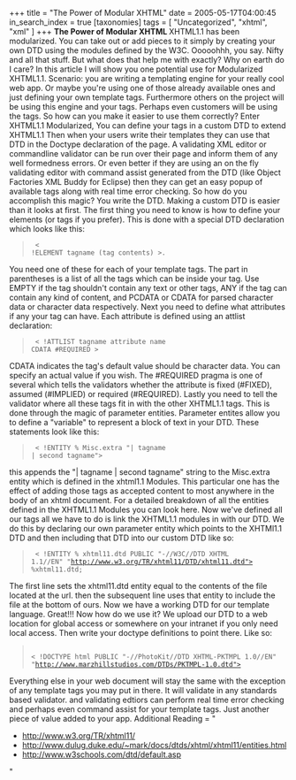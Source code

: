 +++
title = "The Power of Modular XHTML"
date = 2005-05-17T04:00:45
in_search_index = true
[taxonomies]
tags = [
    "Uncategorized",
    "xhtml",
    "xml"
]
+++
<strong>The Power of Modular XHTML </strong> XHTML1.1 has been modularized. You can take out or add pieces to it simply by creating your own DTD using the modules defined by the W3C. Ooooohhh, you say. Nifty and all that stuff. But what does that help me with exactly? Why on earth do I care? In this article I will show you one potential use for Modularized XHTML1.1. Scenario: you are writing a templating engine for your really cool web app. Or maybe you're using one of those already available ones and just defining your own template tags. Furthermore others on the project will be using this engine and your tags. Perhaps even customers will be using the tags. So how can you make it easier to use them correctly? Enter XHTML1.1 Modularized, You can define your tags in a custom DTD to extend XHTML1.1 Then when your users write their templates they can use that DTD in the Doctype declaration of the page. A validating XML editor or commandline validator can be run over their page and inform them of any well formedness errors. Or even better if they are using an on the fly validating editor with command assist generated from the DTD (like Object Factories XML Buddy for Eclipse) then they can get an easy popup of available tags along with real time error checking. So how do you accomplish this magic? You write the DTD. Making a custom DTD is easier than it looks at first. The first thing you need to know is how to define your elements (or tags if you prefer). This is done with a special DTD declaration which looks like this: <blockquote><code> < !ELEMENT tagname (tag contents) >.</code> </blockquote> You need one of these for each of your template tags. The part in parentheses is a list of all the tags which can be inside your tag. Use EMPTY if the tag shouldn't contain any text or other tags, ANY if the tag can contain any kind of content, and PCDATA or CDATA for parsed character data or character data respectively. Next you need to define what attributes if any your tag can have. Each attribute is defined using an attlist declaration: <blockquote><code> < !ATTLIST tagname attribute name CDATA #REQUIRED ></code> </blockquote> CDATA indicates the tag's default value should be character data. You can specify an actual value if you wish. The #REQUIRED pragma is one of several which tells the validators whether the attribute is fixed (#FIXED), assumed (#IMPLIED) or required (#REQUIRED). Lastly you need to tell the validator where all these tags fit in with the other XHTML1.1 tags. This is done through the magic of parameter entities. Parameter entites allow you to define a "variable" to represent a block of text in your DTD. These statements look like this: <blockquote><code> < !ENTITY % Misc.extra "| tagname | second tagname"></code> </blockquote> this appends the "| tagname | second tagname" string to the Misc.extra entity which is defined in the xhtml1.1 Modules. This particular one has the effect of adding those tags as accepted content to most anywhere in the body of an xhtml document. For a detailed breakdown of all the entities defined in the XHTML1.1 Modules you can look here. Now we've defined all our tags all we have to do is link the XHTML1.1 modules in with our DTD. We do this by declaring our own parameter entity which points to the XHTMl1.1 DTD and then including that DTD into our custom DTD like so: <blockquote><code> < !ENTITY % xhtml11.dtd PUBLIC "-//W3C//DTD XHTML 1.1//EN" "http://www.w3.org/TR/xhtml11/DTD/xhtml11.dtd"> %xhtml11.dtd;</code> </blockquote> The first line sets the xhtml11.dtd entity equal to the contents of the file located at the url. then the subsequent line uses that entity to include the file at the bottom of ours. Now we have a working DTD for our template language. Great!!! Now how do we use it? We upload our DTD to a web location for global access or somewhere on your intranet if you only need local access. Then write your doctype definitions to point there. Like so: <blockquote><code> < !DOCTYPE html PUBLIC "-//PhotoKit//DTD XHTML-PKTMPL 1.0//EN" "http://www.marzhillstudios.com/DTDs/PKTMPL-1.0.dtd"> </code> </blockquote> Everything else in your web document will stay the same with the exception of any template tags you may put in there. It will validate in any standards based validator. and validating edtiors can perform real time error checking and perhaps even command assist for your template tags. Just another piece of value added to your app. Additional Reading = "<ul> <li><a href="http://www.w3.org/TR/xhtml11/">http://www.w3.org/TR/xhtml11/</a></li> <li><a href="http://www.dulug.duke.edu/~mark/docs/dtds/xhtml/xhtml11/entities.html">http://www.dulug.duke.edu/~mark/docs/dtds/xhtml/xhtml11/entities.html</a></li> <li><a href="http://www.w3schools.com/dtd/default.asp">http://www.w3schools.com/dtd/default.asp</a></li> </ul> "
